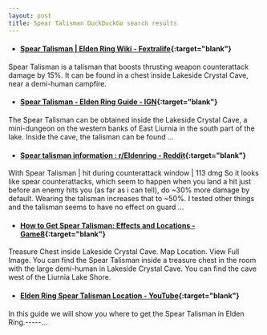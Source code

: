 ```yaml
---
layout: post
title: Spear Talisman DuckDuckGo search results
---
```

* #### [Spear Talisman | Elden Ring Wiki - Fextralife](https://eldenring.wiki.fextralife.com/spear+talisman){:target="blank"}
Spear Talisman is a talisman that boosts thrusting weapon counterattack damage by 15%. It can be found in a chest inside Lakeside Crystal Cave, near a demi-human campfire.
* #### [Spear Talisman - Elden Ring Guide - IGN](https://www.ign.com/wikis/elden-ring/Spear_Talisman){:target="blank"}
The Spear Talisman can be obtained inside the Lakeside Crystal Cave, a mini-dungeon on the western banks of East Liurnia in the south part of the lake. Inside the cave, the talisman can be found ...
* #### [Spear talisman information : r/Eldenring - Reddit](https://www.reddit.com/r/Eldenring/comments/t4ilhh/spear_talisman_information/){:target="blank"}
With Spear Talisman | hit during counterattack window | 113 dmg So it looks like spear counterattacks, which seem to happen when you land a hit just before an enemy hits you (as far as i can tell), do ~30% more damage by default. Wearing the talisman increases that to ~50%. I tested other things and the talisman seems to have no effect on guard ...
* #### [How to Get Spear Talisman: Effects and Locations - Game8](https://game8.co/games/Elden-Ring/archives/369913){:target="blank"}
Treasure Chest inside Lakeside Crystal Cave. Map Location. View Full Image. You can find the Spear Talisman inside a treasure chest in the room with the large demi-human in Lakeside Crystal Cave. You can find the cave west of the Liurnia Lake Shore.
* #### [Elden Ring Spear Talisman Location - YouTube](https://www.youtube.com/watch?v=uReJMmuBOtU){:target="blank"}
In this guide we will show you where to get the Spear Talisman in Elden Ring.-----...
